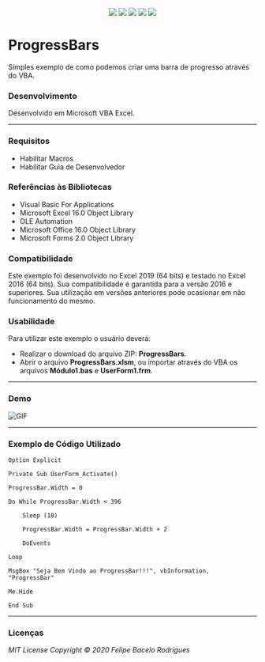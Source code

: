 <p align="center">
<a href= "https://img.shields.io/github/repo-size/felipebacelo/ProgressBars?style=for-the-badge"><img src="https://img.shields.io/github/repo-size/felipebacelo/ProgressBars?style=for-the-badge"/></a>
<a href= "https://img.shields.io/github/languages/count/felipebacelo/ProgressBars?style=for-the-badge"><img src="https://img.shields.io/github/languages/count/felipebacelo/ProgressBars?style=for-the-badge"/></a>
<a href= "https://img.shields.io/github/forks/felipebacelo/ProgressBars?style=for-the-badge"><img src="https://img.shields.io/github/forks/felipebacelo/ProgressBars?style=for-the-badge"/></a>
<a href= "https://img.shields.io/bitbucket/pr-raw/felipebacelo/ProgressBars?style=for-the-badge"><img src="https://img.shields.io/bitbucket/pr-raw/felipebacelo/ProgressBars?style=for-the-badge"/></a>
<a href= "https://img.shields.io/bitbucket/issues/felipebacelo/ProgressBars?style=for-the-badge"><img src="https://img.shields.io/bitbucket/issues/felipebacelo/ProgressBars?style=for-the-badge"/></a>
</p>

# ProgressBars

Simples exemplo de como podemos criar uma barra de progresso através do VBA.

### Desenvolvimento

Desenvolvido em Microsoft VBA Excel.
***
### Requisitos

* Habilitar Macros
* Habilitar Guia de Desenvolvedor

### Referências às Bibliotecas

* Visual Basic For Applications
* Microsoft Excel 16.0 Object Library
* OLE Automation
* Microsoft Office 16.0 Object Library
* Microsoft Forms 2.0 Object Library

### Compatibilidade

Este exemplo foi desenvolvido no Excel 2019 (64 bits) e testado no Excel 2016 (64 bits). Sua compatibilidade é garantida para a versão 2016 e superiores. Sua utilização em versões anteriores pode ocasionar em não funcionamento do mesmo.

### Usabilidade

Para utilizar este exemplo o usuário deverá:

* Realizar o download do arquivo ZIP: __ProgressBars__.
* Abrir o arquivo __ProgressBars.xlsm__, ou importar através do VBA os arquivos __Módulo1.bas__ e __UserForm1.frm__.
***
### Demo

![GIF](https://github.com/felipebacelo/ProgressBars/blob/main/Demo.gif)

***
### Exemplo de Código Utilizado

```vba
Option Explicit

Private Sub UserForm_Activate()

ProgressBar.Width = 0

Do While ProgressBar.Width < 396
    
    Sleep (10)

    ProgressBar.Width = ProgressBar.Width + 2
    
    DoEvents
    
Loop

MsgBox "Seja Bem Vindo ao ProgressBar!!!", vbInformation, "ProgressBar"

Me.Hide

End Sub
```
***
### Licenças

_MIT License_
_Copyright   ©   2020 Felipe Bacelo Rodrigues_

